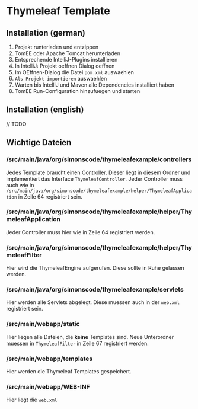 # Thymeleaf Template

## Installation (german)

1. Projekt runterladen und entzippen
2. TomEE oder Apache Tomcat herunterladen
3. Entsprechende IntelliJ-Plugins installieren
4. In IntelliJ: Projekt oeffnen Dialog oeffnen
5. Im OEffnen-Dialog die Datei `pom.xml` auswaehlen
6. `Als Projekt importieren` auswaehlen
7. Warten bis IntelliJ und Maven alle Dependencies installiert haben
8. TomEE Run-Configuration hinzufuegen und starten

## Installation (english)

// TODO

## Wichtige Dateien

### /src/main/java/org/simonscode/thymeleafexample/controllers

Jedes Template braucht einen Controller.
Dieser liegt in diesem Ordner und implementiert das Interface `ThymeleafController`.
Jeder Controller muss auch wie in `/src/main/java/org/simonscode/thymeleafexample/helper/ThymeleafApplication` in Zeile 64 registriert sein.

### /src/main/java/org/simonscode/thymeleafexample/helper/ThymeleafApplication

Jeder Controller muss hier wie in Zeile 64 registriert werden.

### /src/main/java/org/simonscode/thymeleafexample/helper/ThymeleafFilter

Hier wird die ThymeleafEngine aufgerufen.
Diese sollte in Ruhe gelassen werden.

### /src/main/java/org/simonscode/thymeleafexample/servlets

Hier werden alle Servlets abgelegt.
Diese muessen auch in der `web.xml` registriert sein.

### /src/main/webapp/static

Hier liegen alle Dateien, die __keine__ Templates sind.
Neue Unterordner muessen in `ThymeleafFilter` in Zeile 67 registriert werden.

### /src/main/webapp/templates

Hier werden die Thymeleaf Templates gespeichert.

### /src/main/webapp/WEB-INF

Hier liegt die `web.xml`
